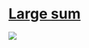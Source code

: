 # [Large sum](https://projecteuler.net/problem=13)

![](https://raw.githubusercontent.com/japaric/eulermark.rs/master/plots/013.png)
